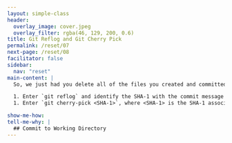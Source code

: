 ```yaml
---
layout: simple-class
header:
  overlay_image: cover.jpeg
  overlay_filter: rgba(46, 129, 200, 0.6)
title: Git Reflog and Git Cherry Pick
permalink: /reset/07
next-page: /reset/08
facilitator: false
sidebar:
  nav: "reset"
main-content: |
  So, we just had you delete all of the files you created and committed! However, we can bring them back using two commands, `git reflog` and `git cherry-pick`.

  1. Enter `git reflog` and identify the SHA-1 with the commit message `Add files 02 03 and 04`.
  1. Enter `git cherry-pick <SHA-1>`, where <SHA-1> is the SHA-1 associated with the commit `Add files 02 03 04`.

show-me-how:
tell-me-why: |
  ## Commit to Working Directory
---
```


